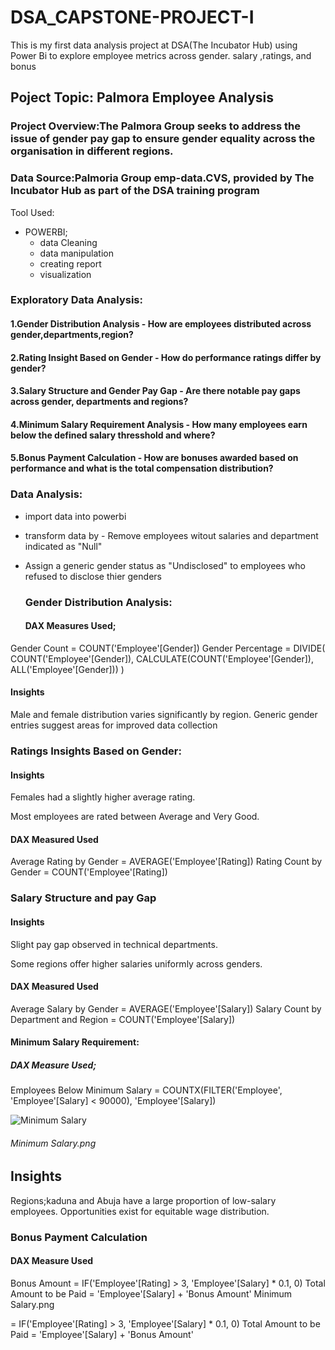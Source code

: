 # DSA_CAPSTONE-PROJECT-I
This is my first data analysis project at DSA(The Incubator Hub) using Power Bi to explore employee metrics across gender. salary ,ratings, and bonus

## Poject Topic: Palmora Employee Analysis
### Project Overview:The Palmora Group seeks to address the issue of gender pay gap to ensure gender equality across the organisation in different regions.
### Data Source:Palmoria Group emp-data.CVS, provided by The Incubator Hub as part of the DSA training program
Tool Used:
* POWERBI;
     - data Cleaning
     - data manipulation
     - creating report
     - visualization
### Exploratory Data Analysis:
#### 1.Gender Distribution Analysis - How are employees distributed across gender,departments,region?
#### 2.Rating Insight Based on Gender - How do performance ratings differ by gender?
#### 3.Salary Structure and Gender Pay Gap - Are there notable pay gaps across gender, departments and regions? 
#### 4.Minimum Salary Requirement Analysis - How many employees earn below the defined salary thresshold and where?
#### 5.Bonus Payment Calculation - How are bonuses awarded based on performance and what is the total compensation distribution?
### Data Analysis:
- import data into powerbi
- transform data by - Remove employees witout salaries and department indicated as "Null"
- Assign a generic gender status as "Undisclosed" to employees who refused to disclose thier genders
  
  ### Gender Distribution Analysis:
  #### DAX Measures Used;
 Gender Count = COUNT('Employee'[Gender])
Gender Percentage = 
DIVIDE(
    COUNT('Employee'[Gender]), 
    CALCULATE(COUNT('Employee'[Gender]), ALL('Employee'[Gender]))
)

 
   
#### Insights
Male and female distribution varies significantly by region.
Generic gender entries suggest areas for improved data collection

### Ratings Insights Based on Gender:
#### Insights
Females had a slightly higher average rating.

Most employees are rated between Average and Very Good.

#### DAX Measured Used
 Average Rating by Gender = AVERAGE('Employee'[Rating])
 Rating Count by Gender = COUNT('Employee'[Rating])
 
 ### Salary Structure and pay Gap
#### Insights
Slight pay gap observed in technical departments.

Some regions offer higher salaries uniformly across genders.
 #### DAX Measured Used
  Average Salary by Gender = AVERAGE('Employee'[Salary])
  Salary Count by Department and Region = COUNT('Employee'[Salary])
#### Minimum Salary Requirement:
##### DAX Measure Used;
   Employees Below Minimum Salary = COUNTX(FILTER('Employee', 'Employee'[Salary] < 90000), 'Employee'[Salary])
    
  ![Minimum Salary](https://github.com/user-attachments/assets/ab08592a-45eb-4976-aecb-39863ed91395)
###### Minimum Salary.png
## Insights
Regions;kaduna and Abuja have a large proportion of low-salary employees.
Opportunities exist for equitable wage distribution.
   
 ### Bonus Payment Calculation
#### DAX Measure Used
 Bonus Amount = IF('Employee'[Rating] > 3, 'Employee'[Salary] * 0.1, 0)
 Total Amount to be Paid = 'Employee'[Salary] + 'Bonus Amount'
Minimum Salary.png
 
= IF('Employee'[Rating] > 3, 'Employee'[Salary] * 0.1, 0)
 Total Amount to be Paid = 'Employee'[Salary] + 'Bonus Amount'

